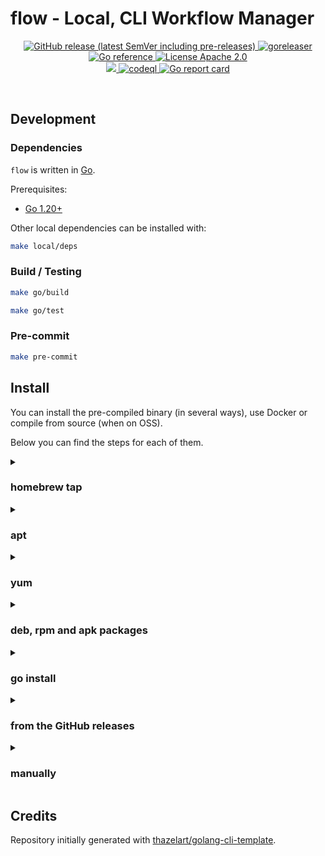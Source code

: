 # flow - Local, CLI Workflow Manager

<p align="center">
  <a href="https://github.com/jahvon/flow/releases" rel="nofollow">
    <img alt="GitHub release (latest SemVer including pre-releases)" src="https://img.shields.io/github/v/release/jahvon/flow?include_prereleases">
  </a>

  <a href="https://github.com/jahvon/flow/actions/workflows/release.yaml" rel="nofollow">
    <img src="https://github.com/jahvon/flow/actions/workflows/release.yaml/badge.svg" alt="goreleaser" style="max-width:100%;">
  </a>

  <a href="https://pkg.go.dev/github.com/jahvon/flow" rel="nofollow">
    <img src="https://pkg.go.dev/badge/github.com/jahvon/flow.svg" alt="Go reference" style="max-width:100%;">
  </a>

  <a href="https://github.com/jahvon/flow/blob/main/LICENSE" rel="nofollow">
    <img src="https://img.shields.io/badge/license-Apache 2.0-blue.svg" alt="License Apache 2.0" style="max-width:100%;">
  </a>

  <br/>

  <a href="https://codecov.io/gh/jahvon/flow" >
    <img src="https://codecov.io/gh/jahvon/flow/branch/main/graph/badge.svg?token=CLP6KW4QLK"/>
  </a>

  <a href="https://github.com/jahvon/flow/actions/workflows/codeql.yaml" rel="nofollow">
    <img src="https://github.com/jahvon/flow/actions/workflows/codeql.yaml/badge.svg" alt="codeql" style="max-width:100%;">
  </a>

  <a href="https://goreportcard.com/report/github.com/jahvon/flow" rel="nofollow">
    <img src="https://goreportcard.com/badge/github.com/jahvon/flow" alt="Go report card" style="max-width:100%;">
  </a>
</p>
<br/>

## Development

### Dependencies

`flow` is written in [Go](https://golang.org/).

Prerequisites:

- [Go 1.20+](https://golang.org/doc/install)

Other local dependencies can be installed with:

```sh
make local/deps
```

### Build / Testing

```sh
make go/build
```

```sh
make go/test
```

### Pre-commit

```sh
make pre-commit
```

## Install

You can install the pre-compiled binary (in several ways), use Docker or compile from source (when on OSS).

Below you can find the steps for each of them.

<details>
  <summary><h3>homebrew tap</h3></summary>

```bash
brew install jahvon/tap/flow
```

</details>

<details>
  <summary><h3>apt</h3></summary>

```bash
echo 'deb [trusted=yes] https://apt.fury.io/jahvon/ /' | sudo tee /etc/apt/sources.list.d/jahvon.list
sudo apt update
sudo apt install flow
```

</details>

<details>
  <summary><h3>yum</h3></summary>

```bash
echo '[jahvon]
name=Gemfury jahvon repository
baseurl=https://yum.fury.io/jahvon/
enabled=1
gpgcheck=0' | sudo tee /etc/yum.repos.d/jahvon.repo
sudo yum install goreleaser
```

</details>

<details>
  <summary><h3>deb, rpm and apk packages</h3></summary>
Download the .deb, .rpm or .apk packages from the [release page](https://github.com/jahvon/flow/releases) and install them with the appropriate tools.
</details>

<details>
  <summary><h3>go install</h3></summary>

```bash
go install github.com/jahvon/flow@latest
```

</details>

<details>
  <summary><h3>from the GitHub releases</h3></summary>

Download the pre-compiled binaries from the [release page](https://github.com/jahvon/flow/releases) page and copy them to the desired location.

```bash
$ VERSION=v1.0.0
$ OS=Linux
$ ARCH=x86_64
$ TAR_FILE=flow_${OS}_${ARCH}.tar.gz
$ wget https://github.com/jahvon/flow/releases/download/${VERSION}/${TAR_FILE}
$ sudo tar xvf ${TAR_FILE} flow -C /usr/local/bin
$ rm -f ${TAR_FILE}
```

</details>

<details>
  <summary><h3>manually</h3></summary>

```bash
$ git clone github.com/jahvon/flow
$ cd flow
$ go generate ./...
$ go install
```

</details>

## Credits

Repository initially generated with [thazelart/golang-cli-template](https://github.com/thazelart/golang-cli-template).
